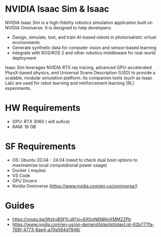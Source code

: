 # NVIDIA Isaac Sim & Isaac

NVIDIA Isaac Sim is a high-fidelity robotics simulation application built on NVIDIA Omniverse. It is designed to help developers:

- Design, simulate, test, and train AI-based robots in photorealistic virtual environments
- Generate synthetic data for computer vision and sensor-based learning
- Integrate with ROS/ROS 2 and other robotics middleware for real-world deployment

Isaac Sim leverages NVIDIA RTX ray tracing, advanced GPU-accelerated PhysX-based physics, and Universal Scene Description (USD) to provide a scalable, modular simulation platform. Its companion tools (such as Isaac Lab) are used for robot learning and reinforcement learning (RL) experiments.

# HW Requirements 

- GPU: RTX 3060 ( will sufice)
- RAM: 16 GB

# SF Requirements
- OS: Ubuntu 20.04 - 24.04 (need to check dual boot options to maximamize local computational power usage)
- Docker ( maybe)
- VS Code
- GPU Drivers
- Nvidia Onmiverse (https://www.nvidia.com/en-us/omniverse/)

# Guides 
- https://youtu.be/WzkvBSFfLq8?si=6XGnN6NRmXMMZZPb
- https://www.nvidia.com/en-us/on-demand/playlist/playList-62b777fa-766f-4773-8ae4-a70e564d7848/
